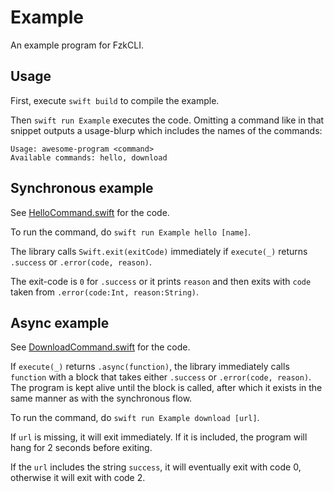 # Example

An example program for FzkCLI.


## Usage

First, execute `swift build` to compile the example.

Then `swift run Example` executes the code. Omitting a command like in that snippet
outputs a usage-blurp which includes the names of the commands:

```
Usage: awesome-program <command>
Available commands: hello, download
```

## Synchronous example

See [HelloCommand.swift](Sources/Example/HelloCommand.swift) for the code.

To run the command, do `swift run Example hello [name]`.

The library calls `Swift.exit(exitCode)` immediately if `execute(_)` returns `.success` or `.error(code, reason)`.

The exit-code is `0` for `.success` or it prints `reason` and then exits with `code` taken from `.error(code:Int, reason:String)`.


## Async example

See [DownloadCommand.swift](Sources/Example/DownloadCommand.swift) for the code.

If `execute(_)` returns `.async(function)`, the library immediately calls `function` with a
block that takes either `.success` or `.error(code, reason)`. The program is kept alive until
the block is called, after which it exists in the same manner as with the synchronous flow.

To run the command, do `swift run Example download [url]`.

If `url` is missing, it will exit immediately. If it is included, the program will hang for 2 seconds
before exiting.

If the `url` includes the string `success`, it will eventually exit with code 0, otherwise it will
exit with code 2.
